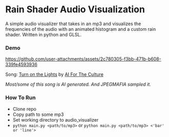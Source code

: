 # Rain Shader Audio Visualization

A simple audio visualizer that takes in an mp3 and visualizes the frequencies of the audio with an animated histogram and a custom rain shader. Written in python and GLSL.

### Demo

https://github.com/user-attachments/assets/2c780305-f3bb-471b-b608-339fe4593936

Song: [Turn on the Lights](https://www.youtube.com/watch?v=TzlEfnXL7N4) by [AI For The Culture](https://www.youtube.com/@AIForTheCulture)

*Most/some of this song is AI generated. And JPEGMAFIA sampled it.*

### How To Run

- Clone repo
- Copy path to some mp3
- Set working directory to audio_visualizer
- `python main.py <path/to/mp3>` or `python main.py <path/to/mp3> <'bar' or 'line'>`
